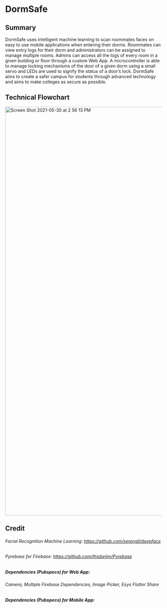 
# DormSafe

## Summary

DormSafe uses intelligent machine learning to scan roommates faces on easy to use mobile applications when entering their dorms. Roommates can view entry logs for their dorm and administrators can be assigned to manage multiple rooms. Admins can access all the logs of every room in a given building or floor through a custom Web App.  A microcontroller is able to manage locking mechanisms of the door of a given dorm using a small servo and LEDs are used to signify the status of a door’s lock. DormSafe aims to create a safer campus for students through advanced technology and aims to make colleges as secure as possible.

## Technical Flowchart
<img width="1313" alt="Screen Shot 2021-05-30 at 2 56 13 PM" src="https://user-images.githubusercontent.com/74471816/120118276-3d518400-c157-11eb-890d-2de5ac1194a6.png">



## Credit
###### Facial Recognition Machine Learning: https://github.com/serengil/deepface
###### Pyrebase for Firebase: https://github.com/thisbejim/Pyrebase
##### Dependencies (Pubspecs) for Web App:
###### Camera, Multiple Firebase Dependencies, Image Picker, Esys Flutter Share
##### Dependencies (Pubspecs) for Mobile App:
